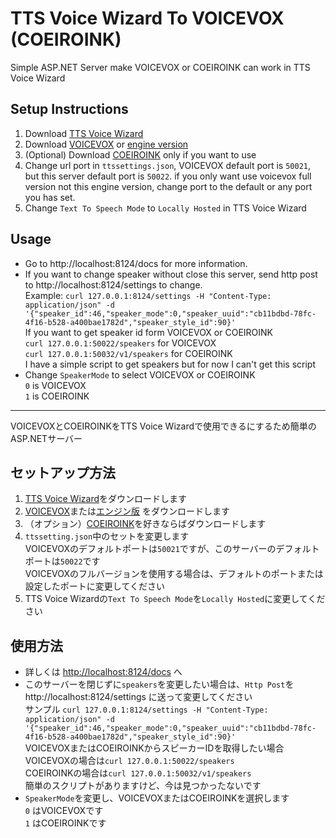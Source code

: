 # TTS Voice Wizard To VOICEVOX (COEIROINK)

Simple ASP.NET Server make VOICEVOX or COEIROINK can work in TTS Voice Wizard

## Setup Instructions

1. Download [TTS Voice Wizard](https://github.com/VRCWizard/TTS-Voice-Wizard)
2. Download [VOICEVOX](https://github.com/VOICEVOX/voicevox)
   or [engine version](https://github.com/VOICEVOX/voicevox_engine)
3. (Optional) Download [COEIROINK](https://coeiroink.com/) only if you want to use
4. Change url port in `ttssettings.json`, VOICEVOX default port is `50021`, but this server default port is `50022`. if
   you
   only want use voicevox full version not this engine version, change port to the default or any port you has set.
5. Change `Text To Speech Mode` to `Locally Hosted` in TTS Voice Wizard

## Usage

- Go to http://localhost:8124/docs for more information.
- If you want to change speaker without close this server, send http post to http://localhost:8124/settings to
  change.  
  Example:
  `curl 127.0.0.1:8124/settings -H "Content-Type: application/json" -d '{"speaker_id":46,"speaker_mode":0,"speaker_uuid":"cb11bdbd-78fc-4f16-b528-a400bae1782d","speaker_style_id":90}'`  
  If you want to get speaker id form VOICEVOX or COEIROINK  
  `curl 127.0.0.1:50022/speakers` for VOICEVOX  
  `curl 127.0.0.1:50032/v1/speakers` for COEIROINK  
  I have a simple script to get speakers but for now I can't get this script
- Change `SpeakerMode` to select VOICEVOX or COEIROINK  
  `0` is VOICEVOX  
  `1` is COEIROINK

---
VOICEVOXとCOEIROINKをTTS Voice Wizardで使用できるにするため簡単のASP.NETサーバー

## セットアップ方法

1. [TTS Voice Wizard](https://github.com/VRCWizard/TTS-Voice-Wizard)をダウンロードします
2. [VOICEVOX](https://github.com/VOICEVOX/voicevox)または[エンジン版](https://github.com/VOICEVOX/voicevox_engine)
   をダウンロードします
3. （オプション）[COEIROINK](https://coeiroink.com/)を好きならばダウンロードします
4. `ttssetting.json`中のセットを変更します  
   VOICEVOXのデフォルトポートは`50021`ですが、このサーバーのデフォルトポートは`50022`です  
   VOICEVOXのフルバージョンを使用する場合は、デフォルトのポートまたは設定したポートに変更してください
5. TTS Voice Wizardの`Text To Speech Mode`を`Locally Hosted`に変更してください

## 使用方法

- 詳しくは [http://localhost:8124/docs](http://localhost:8124/docs) へ
- このサーバーを閉じずに`speakers`を変更したい場合は、`Http Post`を http://localhost:8124/settings
  に送って変更してください  
  サンプル
  `curl 127.0.0.1:8124/settings -H "Content-Type: application/json" -d '{"speaker_id":46,"speaker_mode":0,"speaker_uuid":"cb11bdbd-78fc-4f16-b528-a400bae1782d","speaker_style_id":90}'`  
  VOICEVOXまたはCOEIROINKからスピーカーIDを取得したい場合  
  VOICEVOXの場合は`curl 127.0.0.1:50022/speakers`  
  COEIROINKの場合は`curl 127.0.0.1:50032/v1/speakers`  
  簡単のスクリプトがありますけど、今は見つかったないです
- `SpeakerMode`を変更し、VOICEVOXまたはCOEIROINKを選択します  
  `0` はVOICEVOXです  
  `1` はCOEIROINKです

